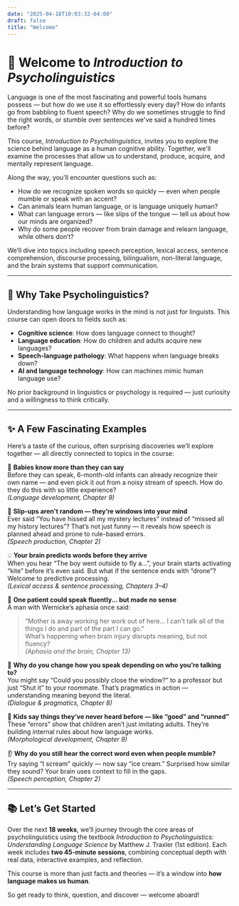 ```yaml
---
date: "2025-04-18T10:03:32-04:00"
draft: false
title: "Welcome"
---
```



# 🧠 Welcome to *Introduction to Psycholinguistics*

Language is one of the most fascinating and powerful tools humans possess — but how do we use it so effortlessly every day? How do infants go from babbling to fluent speech? Why do we sometimes struggle to find the right words, or stumble over sentences we've said a hundred times before?

This course, *Introduction to Psycholinguistics*, invites you to explore the science behind language as a human cognitive ability. Together, we'll examine the processes that allow us to understand, produce, acquire, and mentally represent language.

Along the way, you'll encounter questions such as:

- How do we recognize spoken words so quickly — even when people mumble or speak with an accent?
- Can animals learn human language, or is language uniquely human?
- What can language errors — like slips of the tongue — tell us about how our minds are organized?
- Why do some people recover from brain damage and relearn language, while others don’t?

We’ll dive into topics including speech perception, lexical access, sentence comprehension, discourse processing, bilingualism, non-literal language, and the brain systems that support communication.

---

## 🧩 Why Take Psycholinguistics?

Understanding how language works in the mind is not just for linguists. This course can open doors to fields such as:

- **Cognitive science**: How does language connect to thought?
- **Language education**: How do children and adults acquire new languages?
- **Speech-language pathology**: What happens when language breaks down?
- **AI and language technology**: How can machines mimic human language use?

No prior background in linguistics or psychology is required — just curiosity and a willingness to think critically.

---

## ✨ A Few Fascinating Examples

Here’s a taste of the curious, often surprising discoveries we’ll explore together — all directly connected to topics in the course:

👶 **Babies know more than they can say**  
Before they can speak, 6-month-old infants can already recognize their own name — and even pick it out from a noisy stream of speech. How do they do this with so little experience?  
_(Language development, Chapter 9)_

🔄 **Slip-ups aren't random — they’re windows into your mind**  
Ever said “You have hissed all my mystery lectures” instead of “missed all my history lectures”? That’s not just funny — it reveals how speech is planned ahead and prone to rule-based errors.  
_(Speech production, Chapter 2)_

💡 **Your brain predicts words before they arrive**  
When you hear “The boy went outside to fly a...”, your brain starts activating “kite” before it’s even said. But what if the sentence ends with “drone”? Welcome to predictive processing.  
_(Lexical access & sentence processing, Chapters 3–4)_

🧠 **One patient could speak fluently... but made no sense**  
A man with Wernicke’s aphasia once said:  
> “Mother is away working her work out of here... I can't talk all of the things I do and part of the part I can go.”  
What’s happening when brain injury disrupts meaning, but not fluency?  
_(Aphasia and the brain, Chapter 13)_

🧭 **Why do you change how you speak depending on who you’re talking to?**  
You might say “Could you possibly close the window?” to a professor but just “Shut it” to your roommate. That’s pragmatics in action — understanding meaning beyond the literal.  
_(Dialogue & pragmatics, Chapter 8)_

🧒 **Kids say things they’ve never heard before — like “goed” and “runned”**  
These “errors” show that children aren’t just imitating adults. They’re building internal rules about how language works.  
_(Morphological development, Chapter 9)_

👂 **Why do you still hear the correct word even when people mumble?**  
Try saying “I scream” quickly — now say “ice cream.” Surprised how similar they sound? Your brain uses context to fill in the gaps.  
_(Speech perception, Chapter 2)_

---

## 📚 Let’s Get Started

Over the next **18 weeks**, we’ll journey through the core areas of psycholinguistics using the textbook *Introduction to Psycholinguistics: Understanding Language Science* by Matthew J. Traxler (1st edition). Each week includes **two 45-minute sessions**, combining conceptual depth with real data, interactive examples, and reflection.

This course is more than just facts and theories — it’s a window into **how language makes us human**.

So get ready to think, question, and discover — welcome aboard!
